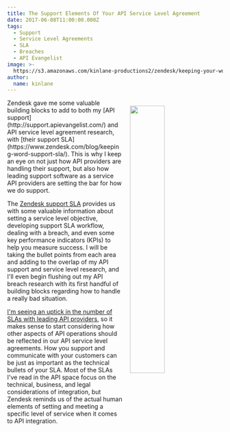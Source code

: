 ```yaml
---
title: The Support Elements Of Your API Service Level Agreement
date: 2017-06-08T11:00:00.000Z
tags:
  - Support
  - Service Level Agreements
  - SLA
  - Breaches
  - API Evangelist
image: >-
  https://s3.amazonaws.com/kinlane-productions2/zendesk/keeping-your-word-the-support-sla.png
author:
  name: kinlane
---
```

<p><a href="https://www.zendesk.com/blog/keeping-word-support-sla/"><img src="https://s3.amazonaws.com/kinlane-productions2/zendesk/keeping-your-word-the-support-sla.png" align="right" width="40%" style="padding: 15px;" /></a></p>Zendesk gave me some valuable building blocks to add to both my [API support](http://support.apievangelist.com/) and API service level agreement research, with [their support SLA](https://www.zendesk.com/blog/keeping-word-support-sla/). This is why I keep an eye on not just how API providers are handling their support, but also how leading support software as a service API providers are setting the bar for how we do support.

The [Zendesk support SLA](https://www.zendesk.com/blog/keeping-word-support-sla/) provides us with some valuable information about setting a service level objective, developing support SLA workflow, dealing with a breach, and even some key performance indicators (KPIs) to help you measure success. I will be taking the bullet points from each area and adding to the overlap of my API support and service level research, and I'll even begin flushing out my API breach research with its first handful of building blocks regarding how to handle a really bad situation.

[I'm seeing an uptick in the number of SLAs with leading API providers](http://apievangelist.com/2017/04/14/gearing-up-for-enterprise-sales-with-an-api-service-level-agreement/), so it makes sense to start considering how other aspects of API operations should be reflected in our API service level agreements. How you support and communicate with your customers can be just as important as the technical bullets of your SLA. Most of the SLAs I've read in the API space focus on the technical, business, and legal considerations of integration, but Zendesk reminds us of the actual human elements of setting and meeting a specific level of service when it comes to API integration.